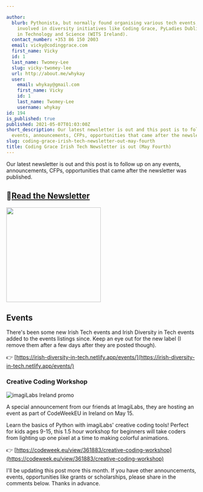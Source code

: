 ```yaml
---

author:
  blurb: Pythonista, but normally found organising various tech events, and now heavily
    involved in diversity initiatives like Coding Grace, PyLadies Dublin, and Women
    in Technology and Science (WITS Ireland).
  contact_number: +353 86 150 2003
  email: vicky@codinggrace.com
  first_name: Vicky
  id: 1
  last_name: Twomey-Lee
  slug: vicky-twomey-lee
  url: http://about.me/whykay
  user:
    email: whykay@gmail.com
    first_name: Vicky
    id: 1
    last_name: Twomey-Lee
    username: whykay
id: 194
is_published: true
published: 2021-05-07T01:03:00Z
short_description: Our latest newsletter is out and this post is to follow up on any
  events, announcements, CFPs, opportunities that came after the newsletter was published.
slug: coding-grace-irish-tech-newsletter-out-may-fourth
title: Coding Grace Irish Tech Newsletter is out (May Fourth)
---
```


Our latest newsletter is out and this post is to follow up on any events, announcements, CFPs, opportunities that came after the newsletter was published.

## 📰[Read the Newsletter](https://mailchi.mp/4890ea5c46b1/cg21-may-news)

<img src="https://i.giphy.com/media/gF8jhb7lTPGzqzfZ0h/giphy.gif" width="250">

## Events
There's been some new Irish Tech events and Irish Diversity in Tech events added to the events listings since. Keep an eye out for the new label (I remove them after a few days after they are posted though).

👉 [https://irish-diversity-in-tech.netlify.app/events/](https://irish-diversity-in-tech.netlify.app/events/)

### Creative Coding Workshop
![imagiLabs Ireland promo](https://res.cloudinary.com/practicaldev/image/fetch/s--41WruQac--/c_limit%2Cf_auto%2Cfl_progressive%2Cq_auto%2Cw_880/https://dev-to-uploads.s3.amazonaws.com/uploads/articles/mw9s82ppoepgoy2ep45j.png)

A special announcement from our friends at ImagiLabs, they are hosting an event as part of CodeWeekEU in Ireland on May 15.

Learn the basics of Python with imagiLabs' creative coding tools! Perfect for kids ages 9-15, this 1.5 hour workshop for beginners will take coders from lighting up one pixel at a time to making colorful animations.

👉 [https://codeweek.eu/view/361883/creative-coding-workshop](https://codeweek.eu/view/361883/creative-coding-workshop)

I'll be updating this post more this month. If you have other announcements, events, opportunities like grants or scholarships, please share in the comments below. Thanks in advance.